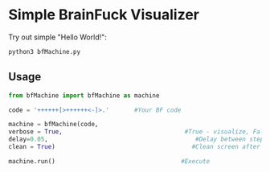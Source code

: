 # Simple BrainFuck Visualizer

Try out simple "Hello World!":

```bash
python3 bfMachine.py
```


## Usage

```python
from bfMachine import bfMachine as machine

code = '++++++[>++++++<-]>.' 	   #Your BF code

machine = bfMachine(code, 
verbose = True,                                  #True - visualize, False - execute with basic IO
delay=0.05,     									#Delay between steps (in seconds)
clean = True)   		                           #Clean screen after each step

machine.run()						            #Execute
```
